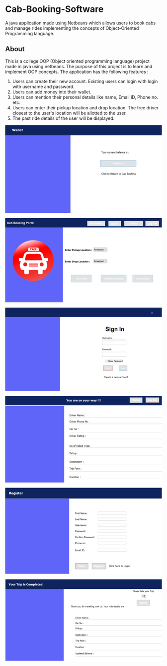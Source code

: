 # Cab-Booking-Software
A java application made using Netbeans which allows users to book cabs and manage rides implementing the concepts of Object-Oriented Programming language.
## About
This is a college OOP (Object oriented programming language) project made in java using netbeans. The purpose of this project is to learn and implement OOP concepts.
The application has the following features : <br />
1. Users can create their new account. Existing users can login with login with username and password. <br />
2. Users can add money into their wallet.
3. Users can mention their personal details like name, Email ID, Phone no. etc. <br />
4. Users can enter their pickup location and drop location. The free driver closest to the user's location will be allotted to the user.
5. The past ride details of the user will be displayed.

![alt text](https://github.com/kshitijverma18/Cab-Booking-Software/blob/master/Screenshots/AddMoney2.PNG) <br/>

![alt text](https://github.com/kshitijverma18/Cab-Booking-Software/blob/master/Screenshots/BookRide2.PNG) <br/>

![alt text](https://github.com/kshitijverma18/Cab-Booking-Software/blob/master/Screenshots/LoginPage2.PNG) <br/>

![alt text](https://github.com/kshitijverma18/Cab-Booking-Software/blob/master/Screenshots/OnYourWay2.PNG) <br/>

![alt text](https://github.com/kshitijverma18/Cab-Booking-Software/blob/master/Screenshots/Register2.PNG) <br/>

![alt text](https://github.com/kshitijverma18/Cab-Booking-Software/blob/master/Screenshots/RideDetails2.PNG) <br/>


